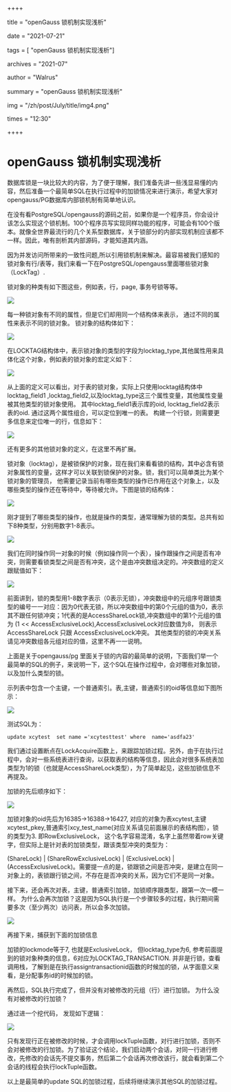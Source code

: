 ++++

title =  "openGauss 锁机制实现浅析" 

date = "2021-07-21" 

tags = [ "openGauss 锁机制实现浅析"] 

archives = "2021-07" 

author = "Walrus" 

summary = "openGauss 锁机制实现浅析"

img = "/zh/post/July/title/img4.png\" 

times = "12:30"

++++

# openGauss 锁机制实现浅析<a name="ZH-CN_TOPIC_0000001179292093"></a>

数据库锁是一块比较大的内容，为了便于理解，我们准备先讲一些浅显易懂的内容，然后准备一个最简单SQL在执行过程中的加锁情况来进行演示，希望大家对opengauss/PG数据库内部锁机制有简单地认识。

在没有看PostgreSQL/opengauss的源码之前，如果你是一个程序员，你会设计该怎么实现这个锁机制。100个程序员写实现同样功能的程序，可能会有100个版本。就像全世界最流行的几个关系型数据库，关于锁部分的内部实现机制应该都不一样。因此，唯有剖析其内部源码，才能知道其内涵。

因为并发访问所带来的一致性问题,所以引用锁机制来解决。最容易被我们感知的锁对象有行/表等，我们来看一下在PostgreSQL/opengauss里面哪些锁对象（LockTag）.

锁对象的种类有如下图这些，例如表，行，page, 事务号锁等等。

![](figures/https-oss-emcsprod-public-modb-pro-wechatSpider-modb_20210721_35b53f3a-e9d8-11eb-a08b-00163e068ecd.png)

每一种锁对象有不同的属性，但是它们却用同一个结构体来表示， 通过不同的属性来表示不同的锁对象。 锁对象的结构体如下：

![](figures/https-oss-emcsprod-public-modb-pro-wechatSpider-modb_20210721_35d0ba44-e9d8-11eb-a08b-00163e068ecd.png)

在LOCKTAG结构体中，表示锁对象的类型的字段为locktag\_type,其他属性用来具体化这个对象，例如表的锁对象的宏定义如下：

![](figures/https-oss-emcsprod-public-modb-pro-wechatSpider-modb_20210721_35eab66a-e9d8-11eb-a08b-00163e068ecd.png)

从上面的定义可以看出，对于表的锁对象，实际上只使用locktag结构体中locktag\_field1 ,locktag\_field2,以及locktag\_type这三个属性变量，其他属性变量被其他类型的锁对象使用。 其中locktag\_field1表示库的oid, locktag\_field2表示表的oid. 通过这两个属性组合，可以定位到唯一的表。 构建一个行锁，则需要更多信息来定位唯一的行，信息如下：

![](figures/https-oss-emcsprod-public-modb-pro-wechatSpider-modb_20210721_36030a76-e9d8-11eb-a08b-00163e068ecd.png)

还有更多的其他锁对象的定义，在这里不再扩展。

锁对象（locktag），是被锁保护的对象，现在我们来看看锁的结构，其中必含有锁对象属性的变量，这样才可以关联到锁保护的对象。锁，我们可以简单类比为某个锁对象的管理员， 他需要记录当前有哪些类型的操作已作用在这个对象上，以及哪些类型的操作还在等待中，等待被允许。下图是锁的结构体：

![](figures/https-oss-emcsprod-public-modb-pro-wechatSpider-modb_20210721_361a3890-e9d8-11eb-a08b-00163e068ecd.png)

刚才提到了哪些类型的操作，也就是操作的类型，通常理解为锁的类型。总共有如下8种类型，分别用数字1-8表示。

![](figures/https-oss-emcsprod-public-modb-pro-wechatSpider-modb_20210721_3632182a-e9d8-11eb-a08b-00163e068ecd.png)

我们在同时操作同一对象的时候（例如操作同一个表），操作跟操作之间是否有冲突，则需要看锁类型之间是否有冲突，这个是由冲突数组决定的。冲突数组的定义跟赋值如下：

![](figures/https-oss-emcsprod-public-modb-pro-wechatSpider-modb_20210721_367bf634-e9d8-11eb-a08b-00163e068ecd.png)

前面讲到，锁的类型用1-8数字表示（0表示无锁），冲突数组中的元组序号跟锁类型的编号一一对应：因为0代表无锁，所以冲突数组中的第0个元组的值为0，表示其不跟任何锁冲突；1代表的是AccessShareLock锁,冲突数组中的第1个元组的值为 \(1 << AccessExclusiveLock\),AccessExclusiveLock对应数值为8， 则表示AccessShareLock 只跟 AccessExclusiveLock冲突。 其他类型的锁的冲突关系请见冲突数组各元组对应的值，这里不再一一说明。

上面是关于opengauss/pg 里面关于锁的内容的最简单的说明，下面我们举一个最简单的SQL的例子，来说明一下，这个SQL在操作过程中，会对哪些对象加锁，以及加什么类型的锁。

示列表中包含一个主键，一个普通索引。表,主键，普通索引的oid等信息如下图所示：

![](figures/https-oss-emcsprod-public-modb-pro-wechatSpider-modb_20210721_3695b43e-e9d8-11eb-a08b-00163e068ecd.png)

测试SQL为：

```
update xcytest  set name ='xcytesttest' where  name='asdfa23'
```

我们通过设置断点在LockAcquire函数上，来跟踪加锁过程。另外，由于在执行过程中，会对一些系统表进行查询，以获取表的结构等信息，因此会对很多系统表加类型为1的锁（也就是AccessShareLock类型），为了简单起见，这些加锁信息不再提及。

加锁的先后顺序如下：

![](figures/https-oss-emcsprod-public-modb-pro-wechatSpider-modb_20210721_36b659aa-e9d8-11eb-a08b-00163e068ecd.png)

加锁对象的oid先后为16385-\>16388-\>16427, 对应的对象为表xcytest,主键xcytest\_pkey,普通索引xcy\_test\_name\(对应关系请见前面展示的表结构图），锁的类型为3. 即RowExclusiveLock， 这个名字容易混淆，名字上虽然带着row关键字，但实际上是针对表的加锁类型，跟该类型冲突的类型为：

\(ShareLock\) | \(ShareRowExclusiveLock\) | \(ExclusiveLock\) | \(AccessExclusiveLock\)。需要提一点的是，锁跟锁之间是否冲突，是建立在同一对象上的，表锁跟行锁之间，不存在是否冲突的关系，因为它们不是同一对象。

接下来，还会再次对表，主键，普通索引加锁，加锁顺序跟类型，跟第一次一模一样。  为什么会再次加锁？这是因为SQL执行是一个步骤较多的过程，执行期间需要多次（至少两次）访问表，所以会多次加锁。

![](figures/https-oss-emcsprod-public-modb-pro-wechatSpider-modb_20210721_370122b4-e9d8-11eb-a08b-00163e068ecd.png)

再接下来，捕获到下面的加锁信息

加锁的lockmode等于7, 也就是ExclusiveLock， 但locktag\_type为6, 参考前面提到的锁对象种类的信息，6对应为LOCKTAG\_TRANSACTION.  并非是行锁，查看调用栈，了解到是在执行assigntransactionid函数的时候加的锁，从字面意义来看，是分配事务id的时候加的锁。

再然后，SQL执行完成了，但并没有对被修改的元组（行）进行加锁。 为什么没有对被修改的行加锁？

通过进一个挖代码， 发现如下逻辑：

![](figures/https-oss-emcsprod-public-modb-pro-wechatSpider-modb_20210721_374c758e-e9d8-11eb-a08b-00163e068ecd.png)

只有发现行正在被修改的时候，才会调用lockTuple函数，对行进行加锁，否则不会对被修改的行加锁。为了验证这个结论，我们启动两个会话，对同一行进行修改，先修改的会话先不提交事务，然后第二个会话再次修改该行，就会看到第二个会话的线程会执行lockTuple函数。

以上是最简单的update SQL的加锁过程，后续将继续演示其他SQL的加锁过程。

